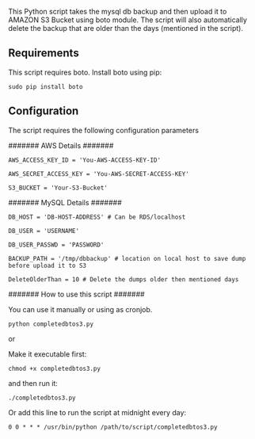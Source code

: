 
This Python script takes the mysql db backup and then upload it to AMAZON S3 Bucket using boto module. The script will also automatically delete the backup that are older than the days (mentioned in the script).

Requirements
------------

This script requires boto. Install boto using pip:

```
sudo pip install boto
```
Configuration
-------------

The script requires the following configuration parameters

####### AWS Details #######
```
AWS_ACCESS_KEY_ID = 'You-AWS-ACCESS-KEY-ID'

AWS_SECRET_ACCESS_KEY = 'You-AWS-SECRET-ACCESS-KEY'

S3_BUCKET = 'Your-S3-Bucket'
```

####### MySQL Details #######
```
DB_HOST = 'DB-HOST-ADDRESS' # Can be RDS/localhost

DB_USER = 'USERNAME'

DB_USER_PASSWD = 'PASSWORD'

BACKUP_PATH = '/tmp/dbbackup' # location on local host to save dump before upload it to S3

DeleteOlderThan = 10 # Delete the dumps older then mentioned days
```

#######  How to use this script ####### 

You can use it manually or using as cronjob.
```
python completedbtos3.py
```
or

Make it executable first:
```
chmod +x completedbtos3.py 
```
and then run it:
```
./completedbtos3.py
```
Or add this line to run the script at midnight every day: 
```
0 0 * * * /usr/bin/python /path/to/script/completedbtos3.py
```
